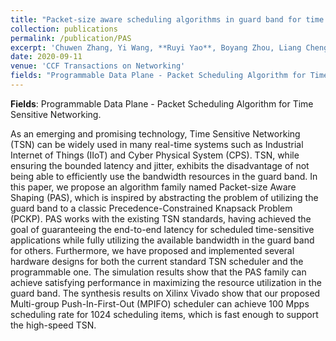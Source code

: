 ```yaml
---
title: "Packet-size aware scheduling algorithms in guard band for time sensitive networking"
collection: publications
permalink: /publication/PAS
excerpt: 'Chuwen Zhang, Yi Wang, **Ruyi Yao**, Boyang Zhou, Liang Cheng, Yang Xu, Xiaoguang Li, Jian Cheng, Bin Liu'
date: 2020-09-11
venue: 'CCF Transactions on Networking'
fields: "Programmable Data Plane - Packet Scheduling Algorithm for Time Sensitive Networking"
---
```


**Fields**: Programmable Data Plane - Packet Scheduling Algorithm for Time Sensitive Networking. 

As an emerging and promising technology, Time Sensitive Networking (TSN) can be widely used in many real-time systems such as Industrial Internet of Things (IIoT) and Cyber Physical System (CPS). TSN, while ensuring the bounded latency and jitter, exhibits the disadvantage of not being able to efficiently use the bandwidth resources in the guard band. In this paper, we propose an algorithm family named Packet-size Aware Shaping (PAS), which is inspired by abstracting the problem of utilizing the guard band to a classic Precedence-Constrained Knapsack Problem (PCKP). PAS works with the existing TSN standards, having achieved the goal of guaranteeing the end-to-end latency for scheduled time-sensitive applications while fully utilizing the available bandwidth in the guard band for others. Furthermore, we have proposed and implemented several hardware designs for both the current standard TSN scheduler and the programmable one. The simulation results show that the PAS family can achieve satisfying performance in maximizing the resource utilization in the guard band. The synthesis results on Xilinx Vivado show that our proposed Multi-group Push-In-First-Out (MPIFO) scheduler can achieve 100 Mpps scheduling rate for 1024 scheduling items, which is fast enough to support the high-speed TSN.
